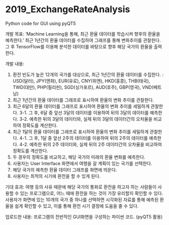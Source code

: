 # 2019_ExchangeRateAnalysis
Python code for GUI using pyQT5

개발 목표: 
‘Machine Learning을 통해, 최근 환율 데이터를 학습시켜 향후의 환율을 예측한다.’
최근 1년간의 환율 데이터를 수집하여 그래프를 통해 변화추이를 관찰한다. 그 후 TensorFlow를 이용해 분석한 데이터를 바탕으로 향후 해당 국가의 환율을 출력한다.

개발 내용:
1. 환전 빈도가 높은 12개의 국가를 대상으로, 최근 1년간의 환율 데이터를 수집한다.
: USD(달러), JPY(엔화), EUR(유로), CNY(위엔), HKD(홍콩), THB(태국), TWD(대만), PHP(필리핀), SGD(싱가포르), AUD(호주), GBP(영국), VND(베트남)
2. 최근 1년간의 환율 데이터를 그래프로 표시하여 환율의 변화 추이를 관찰한다.
3. 최근 6달의 환율 데이터를 그래프로 표시하여 환율의 변화 추이를 세밀하게 관찰한다.
    3-1. 그 후, 6달 중 앞선 3달의 데이터를 이용하여 뒤의 3달의 데이터를 예측한다.
    3-2. 예측한 뒤의 3달의 데이터와, 실제 뒤의 3달의 데이터간의 오차율을 비교하여 정확도를 계산한다.
4. 최근 1달의 환율 데이터를 그래프로 표시하여 환율의 변화 추이를 세밀하게 관찰한다.
    4-1. 그 후, 1달 중 앞선 2주의 데이터를 이용하여 뒤의 2주의 데이터를 예측한다.
    4-2. 예측한 뒤의 2주 데이터와, 실제 뒤의 2주 데이터간의 오차율을 비교하여 정확도를 계산한다.
5. 두 경우의 정확도를 비교하고, 해당 국가의 미래의 환율 변화를 예측한다.
6. 사용자는 User Interface 화면에서 여행을 갈 계획이 있는 국가를 선택한다.
7. 해당 국가의 예측한 환율 데이터 그래프를 화면에 띄운다.
8. 사용자는 최적의 시기에 환전을 할 수 있게 된다.

기대 효과:
여행 등의 사유 때문에 해당 국가의 통화로 환전을 하고자 하는 사람들이 사용할 수 있는 프로그램으로, 어느 때에 환전을 하는 것이 가장 유리할지 확인할 수 있다. 
사용자가 화면에 있는 10개의 국가 중 하나를 선택하면 시각화된 자료를 통해 예측된 환율을 쉽게 확인할 수 있고, 이를 통해 환전 시기 결정에 도움을 줄 수 있다.

업로드한 내용:
프로그램의 전반적인 GUI화면을 구성하는 파이썬 코드. (pyQT5 활용)
